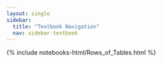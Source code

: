 ```yaml
---
layout: single
sidebar:
  title: "Textbook Navigation"
  nav: sidebar-textbook
---
```


{% include notebooks-html/Rows_of_Tables.html %}
